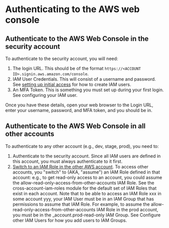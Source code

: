 # Authenticating to the AWS web console

## Authenticate to the AWS Web Console in the security account

To authenticate to the security account, you will need:

1. The login URL. This should be of the format `https://<ACCOUNT ID>.signin.aws.amazon.com/console`.
1. IAM User Credentials. This will consist of a username and password. See [setting up initial access](/refarch/access/setup-auth/) for how to create IAM users.
1. An MFA Token. This is something you must set up during your first login. See configuring your IAM user.

Once you have these details, open your web browser to the Login URL, enter your username, password, and MFA token, and you should be in.

## Authenticate to the AWS Web Console in all other accounts

To authenticate to any other account (e.g., dev, stage, prod), you need to:

1. Authenticate to the security account. Since all IAM users are defined in this account, you must always authenticate to it first.
1. [Switch to an IAM Role in the other AWS account](https://docs.aws.amazon.com/IAM/latest/UserGuide/id_roles_use_switch-role-console.html). To access other accounts, you "switch" to (AKA, "assume") an IAM Role defined in that account: e.g., to get read-only access to an account, you could assume the allow-read-only-access-from-other-accounts IAM Role. See the cross-account-iam-roles module for the default set of IAM Roles that exist in each account. Note that to be able to access an IAM Role xxx in some account yyy, your IAM User must be in an IAM Group that has permissions to assume that IAM Role. For example, to assume the allow-read-only-access-from-other-accounts IAM Role in the prod account, you must be in the _account.prod-read-only IAM Group. See Configure other IAM Users for how you add users to IAM Groups.
